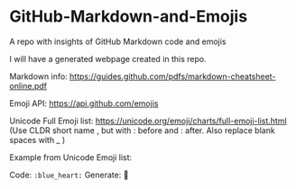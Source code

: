 # GitHub-Markdown-and-Emojis
A repo with insights of GitHub Markdown code and emojis

I will have a generated webpage created in this repo. 

Markdown info: https://guides.github.com/pdfs/markdown-cheatsheet-online.pdf

Emoji API: https://api.github.com/emojis

Unicode Full Emoji list: https://unicode.org/emoji/charts/full-emoji-list.html \
(Use CLDR short name , but with : before and : after. Also replace blank spaces with _ )

Example from Unicode Emoji list:

Code: ``` :blue_heart: ``` Generate: :blue_heart: 
